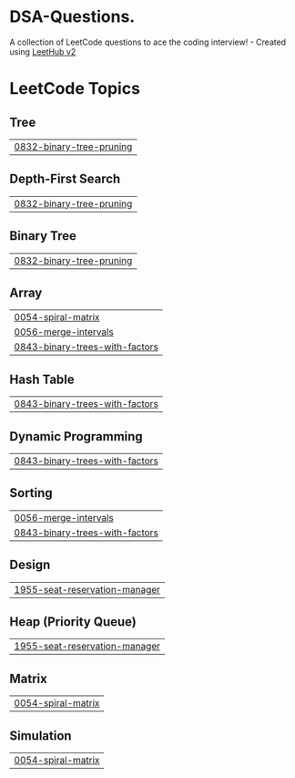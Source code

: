 # DSA-Questions.
A collection of LeetCode questions to ace the coding interview! - Created using [LeetHub v2](https://github.com/arunbhardwaj/LeetHub-2.0)

<!---LeetCode Topics Start-->
# LeetCode Topics
## Tree
|  |
| ------- |
| [0832-binary-tree-pruning](https://github.com/Shruti8303/DSA-Questions./tree/master/0832-binary-tree-pruning) |
## Depth-First Search
|  |
| ------- |
| [0832-binary-tree-pruning](https://github.com/Shruti8303/DSA-Questions./tree/master/0832-binary-tree-pruning) |
## Binary Tree
|  |
| ------- |
| [0832-binary-tree-pruning](https://github.com/Shruti8303/DSA-Questions./tree/master/0832-binary-tree-pruning) |
## Array
|  |
| ------- |
| [0054-spiral-matrix](https://github.com/Shruti8303/DSA-Questions./tree/master/0054-spiral-matrix) |
| [0056-merge-intervals](https://github.com/Shruti8303/DSA-Questions./tree/master/0056-merge-intervals) |
| [0843-binary-trees-with-factors](https://github.com/Shruti8303/DSA-Questions./tree/master/0843-binary-trees-with-factors) |
## Hash Table
|  |
| ------- |
| [0843-binary-trees-with-factors](https://github.com/Shruti8303/DSA-Questions./tree/master/0843-binary-trees-with-factors) |
## Dynamic Programming
|  |
| ------- |
| [0843-binary-trees-with-factors](https://github.com/Shruti8303/DSA-Questions./tree/master/0843-binary-trees-with-factors) |
## Sorting
|  |
| ------- |
| [0056-merge-intervals](https://github.com/Shruti8303/DSA-Questions./tree/master/0056-merge-intervals) |
| [0843-binary-trees-with-factors](https://github.com/Shruti8303/DSA-Questions./tree/master/0843-binary-trees-with-factors) |
## Design
|  |
| ------- |
| [1955-seat-reservation-manager](https://github.com/Shruti8303/DSA-Questions./tree/master/1955-seat-reservation-manager) |
## Heap (Priority Queue)
|  |
| ------- |
| [1955-seat-reservation-manager](https://github.com/Shruti8303/DSA-Questions./tree/master/1955-seat-reservation-manager) |
## Matrix
|  |
| ------- |
| [0054-spiral-matrix](https://github.com/Shruti8303/DSA-Questions./tree/master/0054-spiral-matrix) |
## Simulation
|  |
| ------- |
| [0054-spiral-matrix](https://github.com/Shruti8303/DSA-Questions./tree/master/0054-spiral-matrix) |
<!---LeetCode Topics End-->